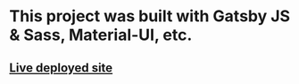 # This project was built with Gatsby JS & Sass, Material-UI, etc.

## [Live deployed site](https://www.iankim2280.site)
